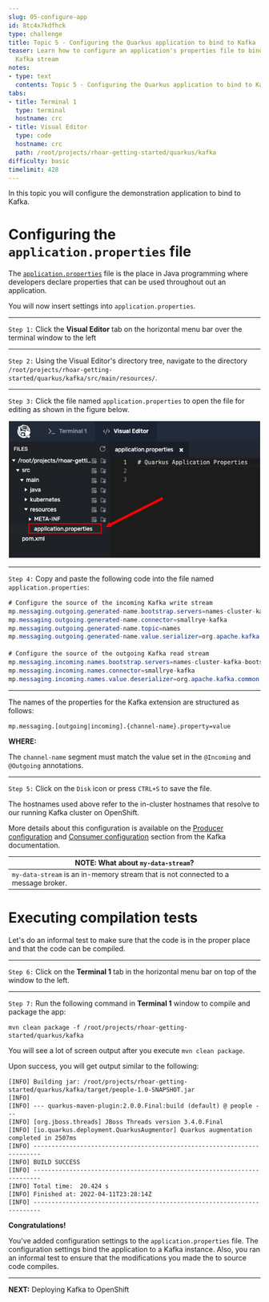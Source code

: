 ```yaml
---
slug: 05-configure-app
id: 8tc4x7kdfhck
type: challenge
title: Topic 5 - Configuring the Quarkus application to bind to Kafka
teaser: Learn how to configure an application's properties file to bind to an existing
  Kafka stream
notes:
- type: text
  contents: Topic 5 - Configuring the Quarkus application to bind to Kafka
tabs:
- title: Terminal 1
  type: terminal
  hostname: crc
- title: Visual Editor
  type: code
  hostname: crc
  path: /root/projects/rhoar-getting-started/quarkus/kafka
difficulty: basic
timelimit: 428
---
```

In this topic you will configure the demonstration application to bind to Kafka.



# Configuring the `application.properties` file

The [`application.properties`](https://access.redhat.com/documentation/en-us/red_hat_build_of_quarkus/1.3/html/configuring_your_quarkus_applications/proc-setting-configuration-properties_quarkus-configuration-guide) file is the place in Java programming where developers declare properties that can be used throughout out an application.

You will now insert settings into `application.properties`.

----

`Step 1:` Click the **Visual Editor** tab on the horizontal menu bar over the terminal window to the left

----

`Step 2:` Using the Visual Editor's directory tree, navigate to the directory `/root/projects/rhoar-getting-started/quarkus/kafka/src/main/resources/`.


----

`Step 3:` Click the file named `application.properties` to open the file for editing as shown in the figure below.

![Access Application Properties](../assets/access-application-properties.png)

----

`Step 4:` Copy and paste the following code into the file named `application.properties`:

```java
# Configure the source of the incoming Kafka write stream
mp.messaging.outgoing.generated-name.bootstrap.servers=names-cluster-kafka-bootstrap.kafka.svc.cluster.local:9092
mp.messaging.outgoing.generated-name.connector=smallrye-kafka
mp.messaging.outgoing.generated-name.topic=names
mp.messaging.outgoing.generated-name.value.serializer=org.apache.kafka.common.serialization.StringSerializer

# Configure the source of the outgoing Kafka read stream
mp.messaging.incoming.names.bootstrap.servers=names-cluster-kafka-bootstrap.kafka.svc.cluster.local:9092
mp.messaging.incoming.names.connector=smallrye-kafka
mp.messaging.incoming.names.value.deserializer=org.apache.kafka.common.serialization.StringDeserializer
```
----

The names of the properties for the Kafka extension are structured as follows:

```
mp.messaging.[outgoing|incoming].{channel-name}.property=value
```

**WHERE:**

The `channel-name` segment must match the value set in the `@Incoming` and `@Outgoing` annotations.


----

`Step 5:` Click on the `Disk` icon or press `CTRL+S` to save the file.

The hostnames used above refer to the in-cluster hostnames that resolve to our running Kafka cluster on OpenShift.

More details about this configuration is available on the [Producer
configuration](https://kafka.apache.org/documentation/#producerconfigs) and [Consumer
configuration](https://kafka.apache.org/documentation/#consumerconfigs) section from the Kafka documentation.

|NOTE: What about `my-data-stream`?|
|----|
|`my-data-stream` is an in-memory stream that is not connected to a message broker.|

# Executing compilation tests

Let's do an informal test to make sure that the code is in the proper place and that the code can be compiled.

----

`Step 6:` Click on the **Terminal 1** tab in the horizontal menu bar on top of the window to the left.

----

`Step 7:` Run the following command in **Terminal 1** window to compile and package the app:

```
mvn clean package -f /root/projects/rhoar-getting-started/quarkus/kafka
```

You will see a lot of screen output after you execute `mvn clean package`.

Upon success, you will get output similar to the following:

```
[INFO] Building jar: /root/projects/rhoar-getting-started/quarkus/kafka/target/people-1.0-SNAPSHOT.jar
[INFO]
[INFO] --- quarkus-maven-plugin:2.0.0.Final:build (default) @ people ---
[INFO] [org.jboss.threads] JBoss Threads version 3.4.0.Final
[INFO] [io.quarkus.deployment.QuarkusAugmentor] Quarkus augmentation completed in 2507ms
[INFO] ------------------------------------------------------------------------
[INFO] BUILD SUCCESS
[INFO] ------------------------------------------------------------------------
[INFO] Total time:  20.424 s
[INFO] Finished at: 2022-04-11T23:28:14Z
[INFO] ------------------------------------------------------------------------
```


**Congratulations!**

You've added configuration settings to the `application.properties` file. The configuration settings bind the application to a Kafka instance. Also, you ran an informal test to ensure that the modifications you made the to source code compiles.

----

**NEXT:** Deploying Kafka to OpenShift
